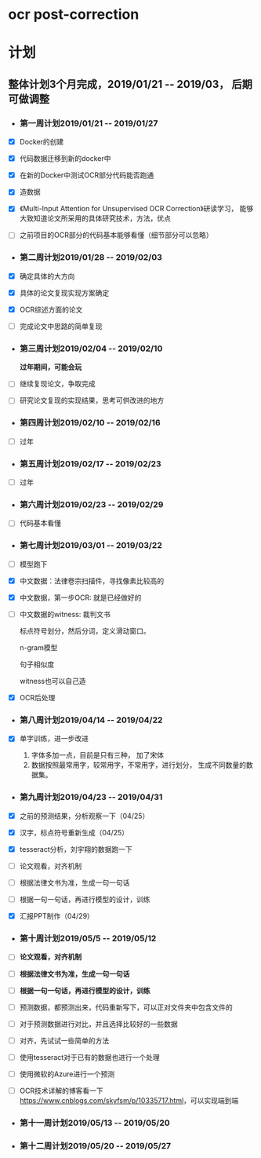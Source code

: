 # ocr post-correction

# 计划

## 整体计划3个月完成，2019/01/21 -- 2019/03， 后期可做调整

- ### 第一周计划2019/01/21 -- 2019/01/27

- [x] Docker的创建

- [x] 代码数据迁移到新的docker中

- [x] 在新的Docker中测试OCR部分代码能否跑通

- [x] 造数据

- [x] 《Multi-Input Attention for Unsupervised OCR Correction》研读学习， 能够大致知道论文所采用的具体研究技术，方法，优点

- [ ] 之前项目的OCR部分的代码基本能够看懂（细节部分可以忽略）

- ### 第二周计划2019/01/28 -- 2019/02/03

- [x] 确定具体的大方向

- [x] 具体的论文复现实现方案确定

- [x] OCR综述方面的论文

- [ ] 完成论文中思路的简单复现

- ### 第三周计划2019/02/04 -- 2019/02/10

  **过年期间，可能会玩**

- [ ] 继续复现论文，争取完成

- [ ] 研究论文复现的实现结果，思考可供改进的地方

- ### 第四周计划2019/02/10 -- 2019/02/16

- [ ] 过年

- ### 第五周计划2019/02/17 -- 2019/02/23

- [ ] 过年

- ### 第六周计划2019/02/23 -- 2019/02/29

- [ ] 代码基本看懂

- ### 第七周计划2019/03/01 -- 2019/03/22

- [ ] 模型跑下

- [x] 中文数据：法律卷宗扫描件，寻找像素比较高的

- [x] 中文数据，第一步OCR: 就是已经做好的

- [ ] 中文数据的witness: 裁判文书

  标点符号划分，然后分词，定义滑动窗口。

  n-gram模型

  句子相似度

  witness也可以自己造

- [x] OCR后处理


- ### **第八周计划2019/04/14 -- 2019/04/22**

- [x] 单字训练，进一步改进

  1. 字体多加一点，目前是只有三种， 加了宋体
  2. 数据按照最常用字，较常用字，不常用字，进行划分， 生成不同数量的数据集。

- ### **第九周计划2019/04/23 -- 2019/04/31**

- [x] 之前的预测结果，分析观察一下（04/25）

- [x] 汉字，标点符号重新生成（04/25）

- [x] tesseract分析，刘宇翔的数据跑一下

- [ ] 论文观看，对齐机制

- [ ] 根据法律文书为准，生成一句一句话

- [ ] 根据一句一句话，再进行模型的设计，训练

- [x] 汇报PPT制作（04/29）

- ###  **第十周计划2019/05/5 -- 2019/05/12**

- [ ] **论文观看，对齐机制**

- [ ] **根据法律文书为准，生成一句一句话**

- [ ] **根据一句一句话，再进行模型的设计，训练**

- [ ] 预测数据，都预测出来，代码重新写下，可以正对文件夹中包含文件的

- [ ] 对于预测数据进行对比，并且选择比较好的一些数据

- [ ] 对齐，先试试一些简单的方法

- [ ] 使用tesseract对于已有的数据也进行一个处理

- [ ] 使用微软的Azure进行一个预测

- [ ] OCR技术详解的博客看一下<https://www.cnblogs.com/skyfsm/p/10335717.html>，可以实现端到端

  

  

- ### 第十一周计划2019/05/13 -- 2019/05/20

- ### 第十二周计划2019/05/20 -- 2019/05/27

